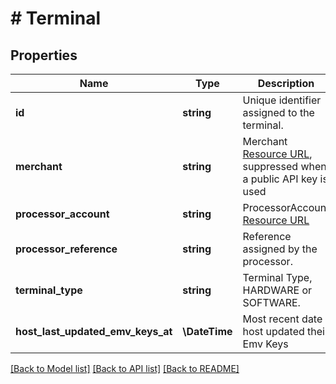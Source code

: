 # # Terminal

## Properties

Name | Type | Description | Notes
------------ | ------------- | ------------- | -------------
**id** | **string** | Unique identifier assigned to the terminal. | [optional] [readonly]
**merchant** | **string** | Merchant [Resource URL](#section/Overview/Values), suppressed when a public API key is used | [optional] [readonly]
**processor_account** | **string** | ProcessorAccount [Resource URL](#section/Overview/Values) | [optional] [readonly]
**processor_reference** | **string** | Reference assigned by the processor. | [optional] [readonly]
**terminal_type** | **string** | Terminal Type, HARDWARE or SOFTWARE. | [optional] [readonly]
**host_last_updated_emv_keys_at** | **\DateTime** | Most recent date host updated their Emv Keys | [optional] [readonly]

[[Back to Model list]](../../README.md#models) [[Back to API list]](../../README.md#endpoints) [[Back to README]](../../README.md)
